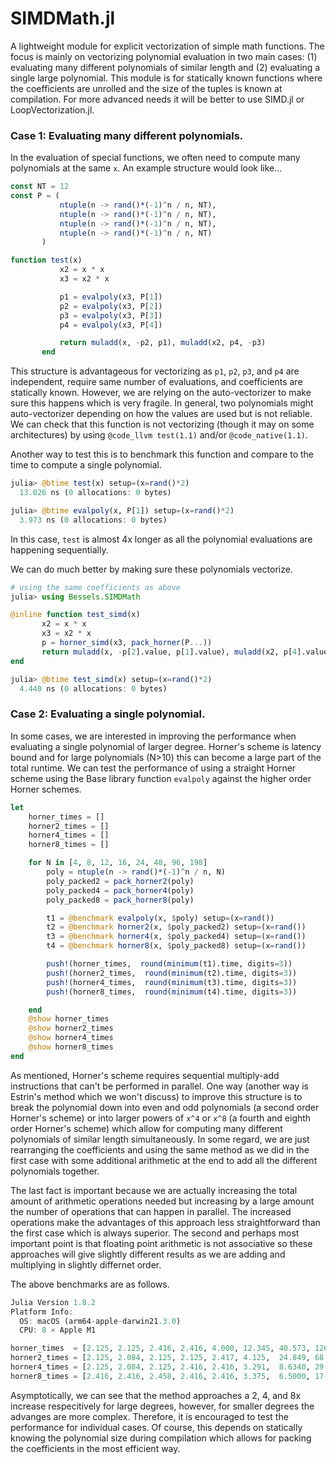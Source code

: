 # SIMDMath.jl

A lightweight module for explicit vectorization of simple math functions. The focus is mainly on vectorizing polynomial evaluation in two main cases: (1) evaluating many different polynomials of similar length and (2) evaluating a single large polynomial.
This module is for statically known functions where the coefficients are unrolled and the size of the tuples is known at compilation. For more advanced needs it will be better to use SIMD.jl or LoopVectorization.jl.

### Case 1: Evaluating many different polynomials.

In the evaluation of special functions, we often need to compute many polynomials at the same `x`. An example structure would look like...
```julia
const NT = 12
const P = (
           ntuple(n -> rand()*(-1)^n / n, NT),
           ntuple(n -> rand()*(-1)^n / n, NT),
           ntuple(n -> rand()*(-1)^n / n, NT),
           ntuple(n -> rand()*(-1)^n / n, NT)
       )

function test(x)
           x2 = x * x
           x3 = x2 * x

           p1 = evalpoly(x3, P[1])
           p2 = evalpoly(x3, P[2])
           p3 = evalpoly(x3, P[3])
           p4 = evalpoly(x3, P[4])

           return muladd(x, -p2, p1), muladd(x2, p4, -p3)
       end
```
This structure is advantageous for vectorizing as `p1`, `p2`, `p3`, and `p4` are independent, require same number of evaluations, and coefficients are statically known.
However, we are relying on the auto-vectorizer to make sure this happens which is very fragile. In general, two polynomials might auto-vectorizer depending on how the values are used but is not reliable.
We can check that this function is not vectorizing (though it may on some architectures) by using `@code_llvm test(1.1)` and/or `@code_native(1.1)`.

Another way to test this is to benchmark this function and compare to the time to compute a single polynomial.
```julia
julia> @btime test(x) setup=(x=rand()*2)
  13.026 ns (0 allocations: 0 bytes)

julia> @btime evalpoly(x, P[1]) setup=(x=rand()*2)
  3.973 ns (0 allocations: 0 bytes)
```
In this case, `test` is almost 4x longer as all the polynomial evaluations are happening sequentially.

We can do much better by making sure these polynomials vectorize.
```julia
# using the same coefficients as above
julia> using Bessels.SIMDMath

@inline function test_simd(x)
       x2 = x * x
       x3 = x2 * x
       p = horner_simd(x3, pack_horner(P...))
       return muladd(x, -p[2].value, p[1].value), muladd(x2, p[4].value, -p[3].value)
end

julia> @btime test_simd(x) setup=(x=rand()*2)
  4.440 ns (0 allocations: 0 bytes)
```

### Case 2: Evaluating a single polynomial.

In some cases, we are interested in improving the performance when evaluating a single polynomial of larger degree. Horner's scheme is latency bound and for large polynomials (N>10) this can become a large part of the total runtime. We can test the performance of using a straight Horner scheme using the Base library function `evalpoly` against the higher order Horner schemes.
```julia
let
    horner_times = []
    horner2_times = []
    horner4_times = []
    horner8_times = []

    for N in [4, 8, 12, 16, 24, 48, 96, 198]
        poly = ntuple(n -> rand()*(-1)^n / n, N)
        poly_packed2 = pack_horner2(poly)
        poly_packed4 = pack_horner4(poly)
        poly_packed8 = pack_horner8(poly)

        t1 = @benchmark evalpoly(x, $poly) setup=(x=rand())
        t2 = @benchmark horner2(x, $poly_packed2) setup=(x=rand())
        t3 = @benchmark horner4(x, $poly_packed4) setup=(x=rand())
        t4 = @benchmark horner8(x, $poly_packed8) setup=(x=rand())

        push!(horner_times,  round(minimum(t1).time, digits=3))
        push!(horner2_times,  round(minimum(t2).time, digits=3))
        push!(horner4_times,  round(minimum(t3).time, digits=3))
        push!(horner8_times,  round(minimum(t4).time, digits=3))

    end
    @show horner_times
    @show horner2_times
    @show horner4_times
    @show horner8_times
end
```

As mentioned, Horner's scheme requires sequential multiply-add instructions that can't be performed in parallel. One way (another way is Estrin's method which we won't discuss) to improve this structure is to break the polynomial down into even and odd polynomials (a second order Horner's scheme) or into larger powers of `x^4` or `x^8` (a fourth and eighth order Horner's scheme) which allow for computing many different polynomials of similar length simultaneously. In some regard, we are just rearranging the coefficients and using the same method as we did in the first case with some additional arithmetic at the end to add all the different polynomials together.

The last fact is important because we are actually increasing the total amount of arithmetic operations needed but increasing by a large amount the number of operations that can happen in parallel. The increased operations make the advantages of this approach less straightforward than the first case which is always superior. The second and perhaps most important point is that floating point arithmetic is not associative so these approaches will give slightly different results as we are adding and multiplying in slightly differnet order.

The above benchmarks are as follows.
```julia
Julia Version 1.8.2
Platform Info:
  OS: macOS (arm64-apple-darwin21.3.0)
  CPU: 8 × Apple M1

horner_times  = [2.125, 2.125, 2.416, 2.416, 4.000, 12.345, 40.573, 126.353]
horner2_times = [2.125, 2.084, 2.125, 2.125, 2.417, 4.125,  24.849, 68.818]
horner4_times = [2.125, 2.084, 2.125, 2.416, 2.416, 3.291,  8.6340, 29.271]
horner8_times = [2.416, 2.416, 2.458, 2.416, 2.416, 3.375,  6.5000, 17.41]
```
Asymptotically, we can see that the method approaches a 2, 4, and 8x increase respecitively for large degrees, however, for smaller degrees the advanges are more complex. Therefore, it is encouraged to test the performance for individual cases. Of course, this depends on statically knowing the polynomial size during compilation which allows for packing the coefficients in the most efficient way.
